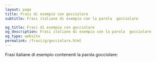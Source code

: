 ```yaml
---
layout: page
title: Frasi di esempio con gocciolare 
subtitle: Frasi italiane di esempio con la parola  gocciolare

og_title: Frasi di esempio con gocciolare 
og_description: Frasi italiane di esempio con la parola  gocciolare
og_type: website
permalink: /frasi/g/gocciolare.html
---
```


Frasi italiane di esempio contenenti la parola gocciolare:



